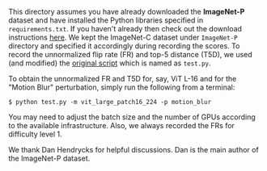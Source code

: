 This directory assumes you have already downloaded the **ImageNet-P** dataset and have installed the Python libraries specified in `requirements.txt`. If you haven't already then check out the download instructions [here](https://github.com/hendrycks/robustness#imagenet-p). We kept the ImageNet-C dataset under `ImageNet-P` directory and specified it accordingly during recording the scores. To record the unnormalized flip rate (FR) and top-5 distance (T5D), we used (and modified) the [original script](https://github.com/hendrycks/robustness/blob/master/ImageNet-P/test.py) which is named as `test.py`.

To obtain the unnormalized FR and T5D for, say, ViT L-16 and for the "Motion Blur" perturbation, simply run the following from a terminal:

```shell
$ python test.py -m vit_large_patch16_224 -p motion_blur
```

You may need to adjust the batch size and the number of GPUs according to the available infrastructure. Also, we always recorded the FRs for difficulty level 1. 

We thank Dan Hendrycks for helpful discussions. Dan is the main author of the ImageNet-P dataset.
